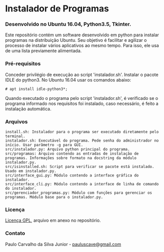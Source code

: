 # Instalador de Programas
### Desenvolvido no Ubuntu 16.04, Python3.5, Tkinter.

Este repositório contém um software desenvolvido em python para instalar programas na distribuição Ubuntu. Seu objetivo é facilitar e agilizar o processo de instalar vários aplicativos ao mesmo tempo. Para isso, ele usa de uma lista previamente alimentada.

### Pré-requisitos
Conceder privilégio de execução ao script 'instalador.sh'.
Instalar o pacote IDLE do python3.
No Ubuntu 16.04 usar os comandos abaixo:
```
# apt install idle-python3*;
```
Quando executado o programa pelo script 'instalador.sh', é verificado se o programa informado nos requisitos foi instalado, caso necessário, é feito a instalação automática.

### Arquivos

```
install.sh: Instalador para o programa ser executado diretamente pelo terminal.
instalador.sh: Executável do programa. Pede senha do administrador no início. Usar parâmetro -g para GUI.
src/instalador.py: Arquivo python principal do programa.
src/programas: Arquivo contendo as entradas de instalação de programas. Informações sobre formato na docstring da módulo instalador.py.
src/isinstalled.sh: Script para verificar se pacote está instalado. Usado em instalador.py.
src/interface_gui.py: Módulo contendo a interface gráfica do instalador.
src/interface_cli.py: Módulo contendo a interface de linha de comando do instalador.
src/gerenciador_programas.py: Módulo com funções para gerenciar os programas. Módulo base para o instalador.py.
```

### Licença

[Licença GPL](https://github.com/paulocsilvajr/instalador-programas/blob/master/license_gpl.txt), arquivo em anexo no repositório.

### Contato

Paulo Carvalho da Silva Junior - pauluscave@gmail.com
